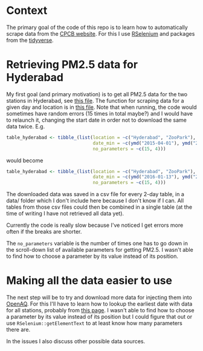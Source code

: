 # Context

The primary goal of the code of this repo is to learn how to automatically scrape data from the [CPCB website](http://www.cpcb.gov.in/CAAQM/frmUserAvgReportCriteria.aspx). For this I use [RSelenium](https://github.com/ropensci/RSelenium) and packages from the [tidyverse](https://github.com/hadley/tidyverse).

# Retrieving PM2.5 data for Hyderabad

 My first goal (and primary motivation) is to get all PM2.5 data for the two stations in Hyderabad, see [this file](code/pm25_hyderabad.R). The function for scraping data for a given day and location is in [this file](code/utils.R). Note that when running, the code would sometimes have random errors (15 times in total maybe?) and I would have to relaunch it, changing the start date in order not to download the same data twice. E.g.

```r
table_hyderabad <- tibble_(list(location = ~c("Hyderabad", "ZooPark"),
                                date_min = ~c(ymd("2015-04-01"), ymd("2015-09-01")),
                                no_parameters = ~c(15, 4)))
```

would become

```r
table_hyderabad <- tibble_(list(location = ~c("Hyderabad", "ZooPark"),
                                date_min = ~c(ymd("2016-01-13"), ymd("2015-09-01")),
                                no_parameters = ~c(15, 4)))
```

The downloaded data was saved in a csv file for every 2-day table, in a data/ folder which I don't include here because I don't know if I can. All tables from those csv files could then be combined in a single table (at the time of writing I have not retrieved all data yet).

Currently the code is really slow because I've noticed I get errors more often if the breaks are shorter. 

The `no_parameters` variable is the number of times one has to go down in the scroll-down list of available parameters for getting PM2.5. I wasn't able to find how to choose a parameter by its value instead of its position.

# Making all the data easier to use 

The next step will be to try and download more data for injecting them into [OpenAQ](https://openaq.org/). For this I'll have to learn how to lookup the earliest date with data for all stations, probably from [this page](http://www.cpcb.gov.in/CAAQM/Auth/frmViewReportNew.aspx). I wasn't able to find how to choose a parameter by its value instead of its position but I could figure that out or use `RSelenium::getElementText` to at least know how many parameters there are.

In the issues I also discuss other possible data sources. 
